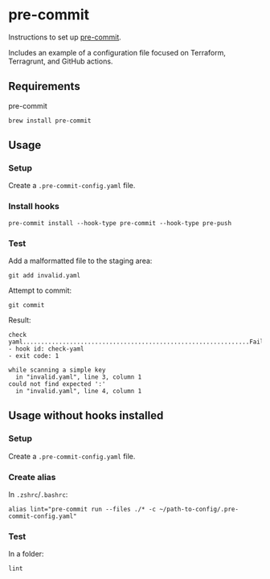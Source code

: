 # pre-commit

Instructions to set up [pre-commit](https://pre-commit.com/).

Includes an example of a configuration file focused on Terraform, Terragrunt, and GitHub actions.

## Requirements
pre-commit
```
brew install pre-commit
```

## Usage

### Setup
Create a `.pre-commit-config.yaml` file.

### Install hooks
```
pre-commit install --hook-type pre-commit --hook-type pre-push
```

### Test
Add a malformatted file to the staging area:
```
git add invalid.yaml
```

Attempt to commit:
```
git commit
```

Result:
```
check yaml...............................................................Failed
- hook id: check-yaml
- exit code: 1

while scanning a simple key
  in "invalid.yaml", line 3, column 1
could not find expected ':'
  in "invalid.yaml", line 4, column 1
```

## Usage without hooks installed

### Setup
Create a `.pre-commit-config.yaml` file.

### Create alias
In `.zshrc`/`.bashrc`:
```
alias lint="pre-commit run --files ./* -c ~/path-to-config/.pre-commit-config.yaml"
```

### Test
In a folder:
```
lint
```
